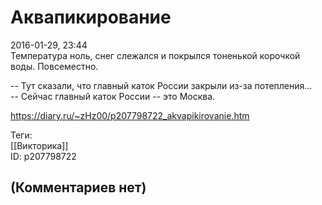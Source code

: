 Аквапикирование
===============

  
2016-01-29, 23:44  
 Температура ноль, снег слежался и покрылся тоненькой корочкой воды. Повсеместно.   
   
 -- Тут сказали, что главный каток России закрыли из-за потепления...   
 -- Сейчас главный каток России -- это Москва.   
  
<https://diary.ru/~zHz00/p207798722_akvapikirovanie.htm>  
  
Теги:  
[[Викторика]]  
ID: p207798722  


(Комментариев нет)
------------------